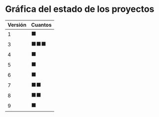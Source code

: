 # Gráfica del estado de los proyectos


| Versión | Cuantos               |
|---------|-----------------------|
| 1 | ⬛|
| 3 | ⬛⬛⬛|
| 4 | ⬛|
| 5 | ⬛|
| 6 | ⬛|
| 7 | ⬛⬛|
| 8 | ⬛⬛|
| 9 | ⬛|

